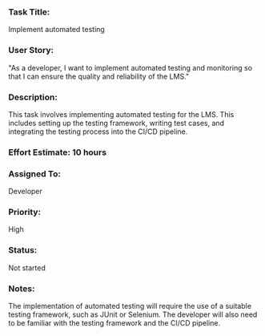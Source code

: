 ### Task Title: 
Implement automated testing

### User Story: 
"As a developer, I want to implement automated testing and monitoring so that I can ensure the quality and reliability of the LMS."

### Description: 
This task involves implementing automated testing for the LMS. This includes setting up the testing framework, writing test cases, and integrating the testing process into the CI/CD pipeline.

### Effort Estimate: 10 hours

### Assigned To: 
Developer

### Priority: 
High

### Status: 
Not started

### Notes: 
The implementation of automated testing will require the use of a suitable testing framework, such as JUnit or Selenium. The developer will also need to be familiar with the testing framework and the CI/CD pipeline.